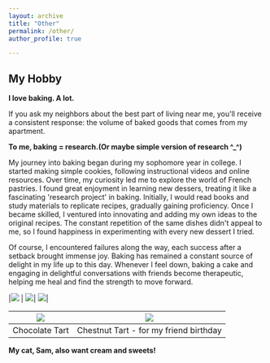 ```yaml
---
layout: archive
title: "Other"
permalink: /other/
author_profile: true

---
```

## My Hobby ##

**I love baking. A lot.**

If you ask my neighbors about the best part of living near me, you'll receive a consistent response: the volume of baked goods that comes from my apartment.

**To me, baking = research.(Or maybe simple version of research ^_^)**

My journey into baking began during my sophomore year in college. I started making simple cookies, following instructional videos and online resources. Over time, my curiosity led me to explore the world of French pastries. I found great enjoyment in learning new dessers, treating it like a fascinating 'research project' in baking. Initially, I would read books and study materials to replicate recipes, gradually gaining proficiency. Once I became skilled, I ventured into innovating and adding my own ideas to the original recipes. The constant repetition of the same dishes didn't appeal to me, so I found happiness in experimenting with every new dessert I tried.

Of course, I encountered failures along the way, each success after a setback brought immense joy. Baking has remained a constant source of delight in my life up to this day.  Whenever I feel down, baking a cake and engaging in delightful conversations with friends become therapeutic, helping me heal and find the strength to move forward.

|![](/yushangw/images/baking/macaron.JPG) | ![](/yushangw/images/baking/macaron1.JPG)| ![](/yushangw/images/baking/macaron2.jpg)|


|![](/yushangw/images/baking/Chocolatetart.JPG) | ![](/yushangw/images/baking/Chestnuttart.JPG)|
|:-:|:-:|
|Chocolate Tart|Chestnut Tart - for my friend birthday |

**My cat, Sam, also want cream and sweets!**
